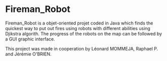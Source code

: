 # Fireman_Robot

Fireman_Robot is a objet-oriented projet coded in Java which finds the quickest way to put out fires using robots with different abilities using Djikstra algorith. 
The progress of the robots on the map can be followed by a GUI graphic interface. 

This project was made in cooperation by Léonard MOMMEJA, Raphael P. and Jérémie O'BRIEN.
